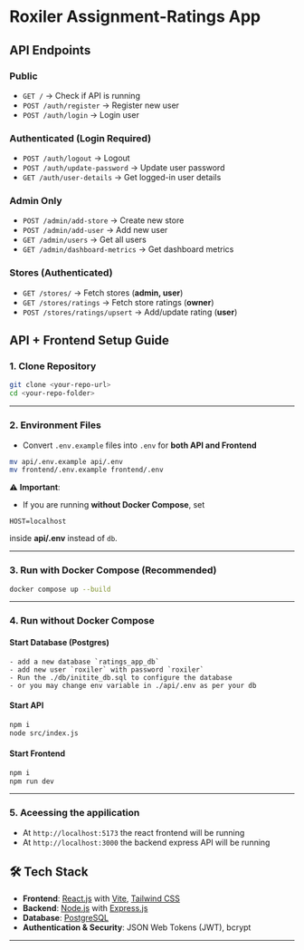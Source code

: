 
# Roxiler Assignment-Ratings App

## API Endpoints

### Public

* `GET /` → Check if API is running
* `POST /auth/register` → Register new user
* `POST /auth/login` → Login user

### Authenticated (Login Required)

* `POST /auth/logout` → Logout
* `POST /auth/update-password` → Update user password
* `GET /auth/user-details` → Get logged-in user details

### Admin Only

* `POST /admin/add-store` → Create new store
* `POST /admin/add-user` → Add new user
* `GET /admin/users` → Get all users
* `GET /admin/dashboard-metrics` → Get dashboard metrics

### Stores (Authenticated)

* `GET /stores/` → Fetch stores (**admin, user**)
* `GET /stores/ratings` → Fetch store ratings (**owner**)
* `POST /stores/ratings/upsert` → Add/update rating (**user**)




## API + Frontend Setup Guide

### 1. Clone Repository

```sh
git clone <your-repo-url>
cd <your-repo-folder>
```

---

### 2. Environment Files

* Convert `.env.example` files into `.env` for **both API and Frontend**

```sh
mv api/.env.example api/.env
mv frontend/.env.example frontend/.env
```

⚠️ **Important**:

* If you are running **without Docker Compose**, set

```env
HOST=localhost
```

inside **api/.env** instead of `db`.

---

### 3. Run with Docker Compose (Recommended)

```sh
docker compose up --build
```

---

### 4. Run without Docker Compose

#### Start Database (Postgres)
    - add a new database `ratings_app_db`
    - add new user `roxiler` with password `roxiler`
    - Run the ./db/initite_db.sql to configure the database
    - or you may change env variable in ./api/.env as per your db

#### Start API

```sh
npm i
node src/index.js
```

#### Start Frontend

```sh
npm i
npm run dev
```

---
### 5. Aceessing the appilication
- At `http://localhost:5173` the react frontend will be running 
- At `http://localhost:3000` the backend express API will be running


## 🛠 Tech Stack
- **Frontend**: [React.js](https://react.dev/) with [Vite](https://vitejs.dev/), [Tailwind CSS](https://tailwindcss.com/)  
- **Backend**: [Node.js](https://nodejs.org/) with [Express.js](https://expressjs.com/)  
- **Database**: [PostgreSQL](https://www.postgresql.org/)  
- **Authentication & Security**: JSON Web Tokens (JWT), bcrypt 

---

